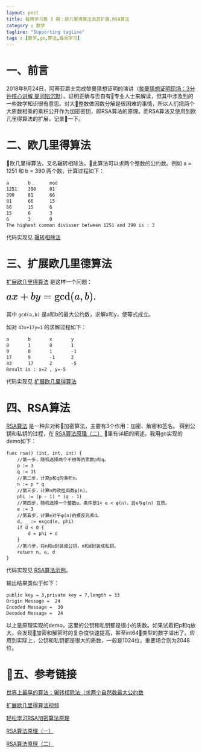```yaml
---
layout: post
title: 每周学习第 3 期：欧几里得算法及其扩展,RSA算法
category : 数学
tagline: "Supporting tagline"
tags : [数学,go,算法,每周学习]
---
```


# 一、前言
2018年9月24日，阿蒂亚爵士完成黎曼猜想证明的演讲（[黎曼猜想证明现场：3分钟核心讲解 提问陷沉默](https://news.cnblogs.com/n/608163/)）。证明正确与否自有专业人士来解读，但其中涉及到的一些数学知识很有意思。对大整数做因数分解是很困难的事情，所以人们把两个大质数相乘的乘积公开作为加密密钥，即RSA算法的原理。而RSA算法又使用到欧几里得算法的扩展，记录一下。

# 二、欧几里得算法
欧几里得算法，又名辗转相除法，此算法可以求两个整数的公约数。例如 a = 1251 和 b = 390 两个数，计算过程如下：
```
a       b       mod
1251    390     81
390     81      66
81      66      15
66      15      6
15      6       3
6       3       0
The highest common divissor between 1251 and 390 is : 3
```
代码实现见 [辗转相除法](
https://github.com/spetacular/weekly-learning/blob/master/ch3/gcd.go)

# 三、扩展欧几里德算法
[扩展欧几里得算法](https://zh.wikipedia.org/wiki/%E6%89%A9%E5%B1%95%E6%AC%A7%E5%87%A0%E9%87%8C%E5%BE%97%E7%AE%97%E6%B3%95) 是这样一个问题：

![扩展欧几里得算法](/images/2018/exgcd.svg)

其中 `gcd(a,b)` 是a和b的最大公约数，求解x和y，使等式成立。

如对 `43x+17y=1` 的求解过程如下：
```
a       b       x       y
8       1       0       1
9       8       1       -1
17      9       -1      2
43      17      2       -5
Result is : x=2 , y=-5
```
代码实现见 [扩展欧几里得算法](
https://github.com/spetacular/weekly-learning/blob/master/ch3/exgcd.go)
# 四、RSA算法
[RSA算法](https://zh.wikipedia.org/wiki/RSA%E5%8A%A0%E5%AF%86%E6%BC%94%E7%AE%97%E6%B3%95) 是一种非对称加密算法，主要有3个作用：加密、解密和签名。
得到公钥和私钥的过程，在 [RSA算法原理（二）](http://www.ruanyifeng.com/blog/2013/07/rsa_algorithm_part_two.html) 里有详细的阐述。我用go实现的demo如下：
```
func rsa() (int, int, int) {
	//第一步，随机选择两个不相等的质数p和q。
	p := 3
	q := 11
	//第二步，计算p和q的乘积n。
	n := p * q
	//第三步，计算n的欧拉函数φ(n)。
	phi := (p - 1) * (q - 1)
	//第四步，随机选择一个整数e，条件是1< e < φ(n)，且e与φ(n) 互质。
	e := 3
	//第五步，计算e对于φ(n)的模反元素d。
	d, _ := exgcd(e, phi)
	if d < 0 {
		d = phi + d
	}
	//第六步，将n和e封装成公钥，n和d封装成私钥。
	return n, e, d
}
```
代码实现见 [RSA算法示例](
https://github.com/spetacular/weekly-learning/blob/master/ch3/rsa.go)。

输出结果类似于如下：
```
public key = 3,private key = 7,length = 33
Origin Message =  24
Encoded Message =  30
Decoded Message =  24
```
以上是原理实现的demo，这里的公钥和私钥都是很小的质数。如果试着把p和q放大，会发现加密和解密时的复杂度快速提高，甚至int64类型的数字溢出了。应用到实际上，公钥和私钥都是很大的质数，一般是1024位，重要场合则为2048位。
# 五、参考链接
[世界上最早的算法：辗转相除法（求两个自然数最大公约数](http://blog.51cto.com/androidguy/1219145)  

[扩展欧几里得算法视频](https://www.youtube.com/watch?v=fz1vxq5ts5I)

[轻松学习RSA加密算法原理](https://blog.csdn.net/q376420785/article/details/8557266)

[RSA算法原理（一）](http://www.ruanyifeng.com/blog/2013/06/rsa_algorithm_part_one.html)

[RSA算法原理（二）](http://www.ruanyifeng.com/blog/2013/07/rsa_algorithm_part_two.html)